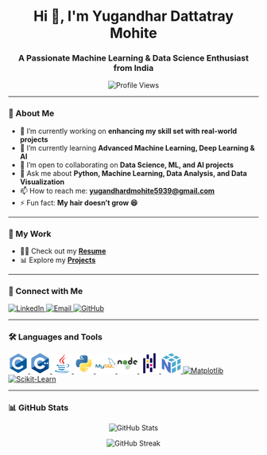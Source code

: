 <h1 align="center">Hi 👋, I'm Yugandhar Dattatray Mohite</h1>
<h3 align="center">A Passionate Machine Learning & Data Science Enthusiast from India</h3>

<p align="center">
  <img src="https://komarev.com/ghpvc/?username=yugandharMohite&label=Profile%20Views&color=0e75b6&style=flat" alt="Profile Views" />
</p>

---

### 🚀 About Me
- 🔭 I’m currently working on **enhancing my skill set with real-world projects**
- 🌱 I’m currently learning **Advanced Machine Learning, Deep Learning & AI**
- 🤝 I’m open to collaborating on **Data Science, ML, and AI projects**
- 💬 Ask me about **Python, Machine Learning, Data Analysis, and Data Visualization**
- 📫 How to reach me: **yugandhardmohite5939@gmail.com**
- ⚡ Fun fact: **My hair doesn’t grow 😆**

---

### 📂 My Work
- 👨‍💻 Check out my **[Resume](https://drive.google.com/file/d/1VgIbUUW0FOIoyuvaWiWLQ-zmD4U3p3zk/view?usp=sharing)**
- 📊 Explore my **[Projects](https://github.com/yugandharMohite?tab=repositories)**

---

### 🔗 Connect with Me  
<p align="left">
  <a href="https://www.linkedin.com/in/yugandhar-mohite-6810b3233" target="_blank">
    <img src="https://img.shields.io/badge/LinkedIn-0077B5?style=for-the-badge&logo=linkedin&logoColor=white" alt="LinkedIn" />
  </a>
  <a href="mailto:yugandhardmohite5939@gmail.com">
    <img src="https://img.shields.io/badge/Email-D14836?style=for-the-badge&logo=gmail&logoColor=white" alt="Email" />
  </a>
  <a href="https://github.com/yugandharMohite" target="_blank">
    <img src="https://img.shields.io/badge/GitHub-100000?style=for-the-badge&logo=github&logoColor=white" alt="GitHub" />
  </a>
</p>

---

### 🛠️ Languages and Tools  
<p align="left">
  <a href="https://www.cprogramming.com/" target="_blank"> <img src="https://raw.githubusercontent.com/devicons/devicon/master/icons/c/c-original.svg" alt="C" width="40" height="40"/> </a>
  <a href="https://www.w3schools.com/cpp/" target="_blank"> <img src="https://raw.githubusercontent.com/devicons/devicon/master/icons/cplusplus/cplusplus-original.svg" alt="C++" width="40" height="40"/> </a>
  <a href="https://www.java.com" target="_blank"> <img src="https://raw.githubusercontent.com/devicons/devicon/master/icons/java/java-original.svg" alt="Java" width="40" height="40"/> </a>
  <a href="https://www.python.org" target="_blank"> <img src="https://raw.githubusercontent.com/devicons/devicon/master/icons/python/python-original.svg" alt="Python" width="40" height="40"/> </a>
  <a href="https://www.mysql.com/" target="_blank"> <img src="https://raw.githubusercontent.com/devicons/devicon/master/icons/mysql/mysql-original-wordmark.svg" alt="MySQL" width="40" height="40"/> </a>
  <a href="https://nodejs.org" target="_blank"> <img src="https://raw.githubusercontent.com/devicons/devicon/master/icons/nodejs/nodejs-original-wordmark.svg" alt="Node.js" width="40" height="40"/> </a>
  <a href="https://pandas.pydata.org/" target="_blank"> <img src="https://raw.githubusercontent.com/devicons/devicon/master/icons/pandas/pandas-original.svg" alt="Pandas" width="40" height="40"/> </a>
  <a href="https://numpy.org/" target="_blank"> <img src="https://raw.githubusercontent.com/devicons/devicon/master/icons/numpy/numpy-original.svg" alt="NumPy" width="40" height="40"/> </a>
  <a href="https://matplotlib.org/" target="_blank"> <img src="https://upload.wikimedia.org/wikipedia/commons/8/84/Matplotlib_icon.svg" alt="Matplotlib" width="40" height="40"/> </a>
  <a href="https://scikit-learn.org/" target="_blank"> <img src="https://upload.wikimedia.org/wikipedia/commons/0/05/Scikit_learn_logo_small.svg" alt="Scikit-Learn" width="40" height="40"/> </a>
</p>

---

### 📊 GitHub Stats  
<p align="center">
  <img src="https://github-readme-stats.vercel.app/api?username=yugandharMohite&show_icons=true&theme=radical" alt="GitHub Stats" />
</p>

<p align="center">
  <img src="https://github-readme-streak-stats.herokuapp.com/?user=yugandharMohite&theme=radical" alt="GitHub Streak" />
</p>

<p a
